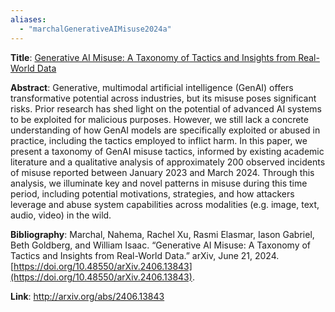 ```yaml
---
aliases:
  - "marchalGenerativeAIMisuse2024a"
---
```

**Title**: [Generative AI Misuse: A Taxonomy of Tactics and Insights from Real-World Data](http://arxiv.org/abs/2406.13843)

**Abstract**: Generative, multimodal artificial intelligence (GenAI) offers transformative potential across industries, but its misuse poses significant risks. Prior research has shed light on the potential of advanced AI systems to be exploited for malicious purposes. However, we still lack a concrete understanding of how GenAI models are specifically exploited or abused in practice, including the tactics employed to inflict harm. In this paper, we present a taxonomy of GenAI misuse tactics, informed by existing academic literature and a qualitative analysis of approximately 200 observed incidents of misuse reported between January 2023 and March 2024. Through this analysis, we illuminate key and novel patterns in misuse during this time period, including potential motivations, strategies, and how attackers leverage and abuse system capabilities across modalities (e.g. image, text, audio, video) in the wild.

**Bibliography**: Marchal, Nahema, Rachel Xu, Rasmi Elasmar, Iason Gabriel, Beth Goldberg, and William Isaac. “Generative AI Misuse: A Taxonomy of Tactics and Insights from Real-World Data.” arXiv, June 21, 2024. [https://doi.org/10.48550/arXiv.2406.13843](https://doi.org/10.48550/arXiv.2406.13843).

**Link**: http://arxiv.org/abs/2406.13843
